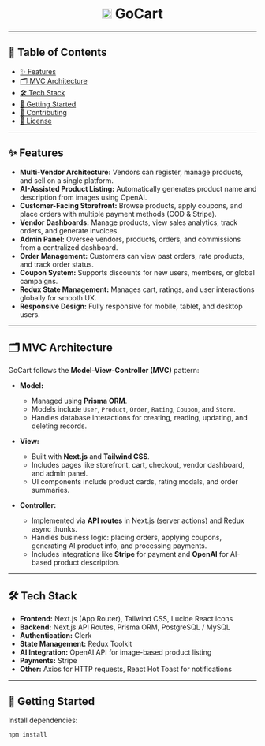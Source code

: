 <div align="center">
  <h1><img src="https://gocartshop.in/favicon.ico" width="20" height="20" alt="GoCart Favicon">
   GoCart</h1>
</div>

---

## 📖 Table of Contents

- [✨ Features](#-features)
- [🗂️ MVC Architecture](#-mvc-architecture)
- [🛠️ Tech Stack](#-tech-stack)
- [🚀 Getting Started](#-getting-started)
- [🤝 Contributing](#-contributing)
- [📜 License](#-license)

---

## ✨ Features

- **Multi-Vendor Architecture:** Vendors can register, manage products, and sell on a single platform.
- **AI-Assisted Product Listing:** Automatically generates product name and description from images using OpenAI.
- **Customer-Facing Storefront:** Browse products, apply coupons, and place orders with multiple payment methods (COD & Stripe).
- **Vendor Dashboards:** Manage products, view sales analytics, track orders, and generate invoices.
- **Admin Panel:** Oversee vendors, products, orders, and commissions from a centralized dashboard.
- **Order Management:** Customers can view past orders, rate products, and track order status.
- **Coupon System:** Supports discounts for new users, members, or global campaigns.
- **Redux State Management:** Manages cart, ratings, and user interactions globally for smooth UX.
- **Responsive Design:** Fully responsive for mobile, tablet, and desktop users.

---

## 🗂️ MVC Architecture

GoCart follows the **Model-View-Controller (MVC)** pattern:

- **Model:** 
  - Managed using **Prisma ORM**.
  - Models include `User`, `Product`, `Order`, `Rating`, `Coupon`, and `Store`.
  - Handles database interactions for creating, reading, updating, and deleting records.

- **View:** 
  - Built with **Next.js** and **Tailwind CSS**.
  - Includes pages like storefront, cart, checkout, vendor dashboard, and admin panel.
  - UI components include product cards, rating modals, and order summaries.

- **Controller:** 
  - Implemented via **API routes** in Next.js (server actions) and Redux async thunks.
  - Handles business logic: placing orders, applying coupons, generating AI product info, and processing payments.
  - Includes integrations like **Stripe** for payment and **OpenAI** for AI-based product description.

---

## 🛠️ Tech Stack

- **Frontend:** Next.js (App Router), Tailwind CSS, Lucide React icons  
- **Backend:** Next.js API Routes, Prisma ORM, PostgreSQL / MySQL  
- **Authentication:** Clerk  
- **State Management:** Redux Toolkit  
- **AI Integration:** OpenAI API for image-based product listing  
- **Payments:** Stripe  
- **Other:** Axios for HTTP requests, React Hot Toast for notifications

---

## 🚀 Getting Started

Install dependencies:

```bash
npm install

